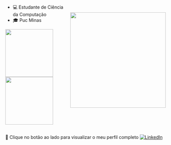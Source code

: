 <img style="margin-top: 40px;" align="right" width="300px" src="[https://giphy.com/embed/RgzryV9nRCMHPVVXPV](https://media.giphy.com/media/RgzryV9nRCMHPVVXPV/giphy.gif)">

- 💻 Estudante de Ciência da Computação
- :mortar_board: Puc Minas

<div align="left">
<img height="150em" src="https://github-readme-stats.vercel.app/api/top-langs/?username=Lucascluz&exclude_repo=KNN-Image-Classification&show_icons=true&hide_border=true&layout=compact&langs_count=8&theme=tokyonight"/>	
<img height="150em" src="https://github-readme-stats.vercel.app/api?username=Lucascluz&show_icons=true&hide_border=true&count_private=true&include_all_commits=true&theme=tokyonight" />
</div><br>	

🔗 Clique no botão ao lado para visualizar o meu perfil completo <a href="https://www.linkedin.com/in/lucascluz/"><img src="https://img.shields.io/badge/LinkedIn-%230077B5.svg?&style=flat-square&logo=linkedin&logoColor=white" alt="LinkedIn"> </a>
